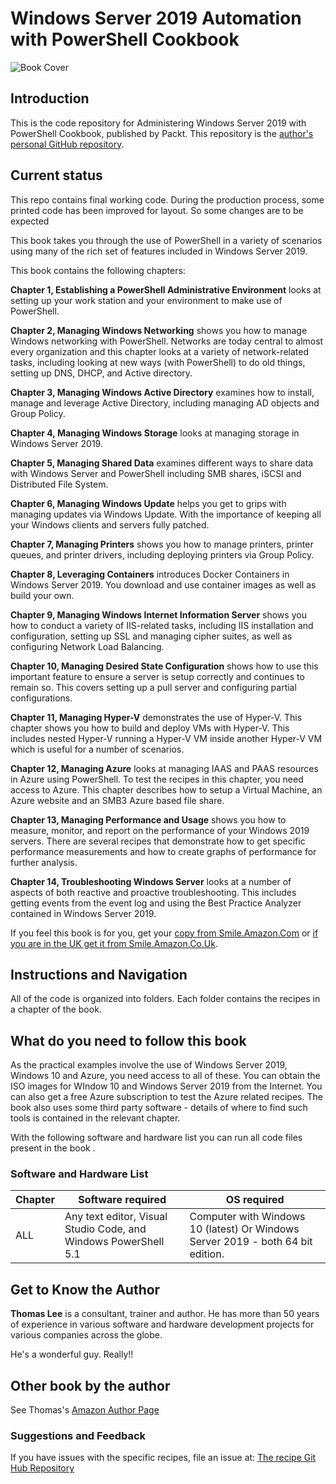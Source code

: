 # Windows Server 2019 Automation with PowerShell Cookbook

![Book Cover](https://images-na.ssl-images-amazon.com/images/I/51qF51boJoL._SX404_BO1,204,203,200_.jpg)

## Introduction

This is the code repository for Administering Windows Server 2019 with PowerShell Cookbook, published by Packt.
This repository is the [author's personal GitHub repository](https://github.com/doctordns/PowerShellCookBook2019).

## Current status

This repo contains final working code. During the production process, some printed code has been improved for layout. 
So some changes are to be expected

This book takes you through the use of PowerShell in a variety of scenarios using many of the rich set of features included in Windows Server 2019.

This book contains the following chapters:

**Chapter 1, Establishing a PowerShell Administrative Environment** looks at setting up your
work station and your environment to make use of PowerShell.

**Chapter 2, Managing Windows Networking** shows you how to manage Windows networking
with PowerShell. Networks are today central to almost every organization and this chapter
looks at a variety of network-related tasks, including looking at new ways (with PowerShell) to
do old things, setting up DNS, DHCP, and Active directory.

**Chapter 3, Managing Windows Active Directory** examines how to install, manage and leverage
Active Directory, including managing AD objects and Group Policy.

**Chapter 4, Managing Windows Storage** looks at managing storage in Windows Server 2019.

**Chapter 5, Managing Shared Data** examines different ways to share data with Windows
Server and PowerShell including SMB shares, iSCSI and Distributed File System.

**Chapter 6, Managing Windows Update** helps you get to grips with managing updates via
Windows Update. With the importance of keeping all your Windows clients and servers
fully patched.

**Chapter 7, Managing Printers** shows you how to manage printers, printer queues, and printer
drivers, including deploying printers via Group Policy.

**Chapter 8, Leveraging Containers** introduces Docker Containers in Windows Server 2019.
You download and use container images as well as build your own.

**Chapter 9, Managing Windows Internet Information Server** shows you how to conduct a
variety of IIS-related tasks, including IIS installation and configuration, setting up SSL and
managing cipher suites, as well as configuring Network Load Balancing.

**Chapter 10, Managing Desired State Configuration** shows how to use this important feature
to ensure a server is setup correctly and continues to remain so. 
This covers setting up a pull server and configuring partial configurations.

**Chapter 11, Managing Hyper-V** demonstrates the use of Hyper-V. This chapter shows you
how to build and deploy VMs with Hyper-V.
This includes nested Hyper-V running a Hyper-V VM inside another Hyper-V VM which is useful for a number of scenarios.

**Chapter 12, Managing Azure** looks at managing IAAS and PAAS resources in Azure using
PowerShell.
To test the recipes in this chapter, you need access to Azure.
This chapter describes how to setup a Virtual Machine, an Azure website and an SMB3 Azure based file share.

**Chapter 13, Managing Performance and Usage** shows you how to measure, monitor, and report on the performance of your Windows 2019 servers. 
There are several recipes that demonstrate how to get specific performance measurements and how to create graphs of performance for further analysis.

**Chapter 14, Troubleshooting Windows Server** looks at a number of aspects of both reactive and proactive troubleshooting. This includes getting events from the event log and using the Best Practice Analyzer contained in Windows Server 2019.

If you feel this book is for you, get your [copy from Smile.Amazon.Com](https://smile.amazon.com/Windows-Server-Automation-PowerShell-Cookbook/dp/1789808537/ref=sr_1_3?ie=UTF8&qid=1551353410&sr=8-3) or [if you are in the UK get it from Smile.Amazon.Co.Uk](https://smile.amazon.co.uk/Windows-Server-Automation-PowerShell-Cookbook/dp/1789808537/ref=sr_1_3?ie=UTF8&qid=1551353410&sr=8-3 ).

## Instructions and Navigation

All of the code is organized into folders.
Each folder contains the recipes in a chapter of the book.


## What do you need to follow this book

As the practical examples involve the use of Windows Server 2019, Windows 10 and Azure, you need access to all of these.
You can obtain the ISO images for WIndow 10 and Windows Server 2019 from the Internet.
You can also get a free Azure subscription to test the Azure related recipes.
The book also uses some third party software - details of where to find such tools is contained in the relevant chapter.

With the following software and hardware list you can run all code files present in the book .

### Software and Hardware List

| Chapter | Software required | OS required |
| -------- | ------------------------------------ | ----------------------------------- |
| ALL | Any text editor, Visual Studio Code, and Windows PowerShell 5.1 | Computer with Windows 10 (latest) Or Windows Server 2019 - both 64 bit edition. |

## Get to Know the Author

**Thomas Lee** is a consultant, trainer and author.
He has more than 50 years of experience in various software and hardware development projects for various companies across the globe.

He's a wonderful guy. Really!!

## Other book by the author

See Thomas's [Amazon Author Page](https://www.amazon.com/Thomas-Lee/e/B0034Q5CM8?ref_=pe_1724030_132998060)

### Suggestions and Feedback

If you have issues with the specific recipes, file an issue at:
[The recipe Git Hub Repository](https://github.com/doctordns/PowerShellCookBook2019/issues)

